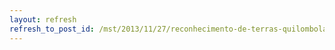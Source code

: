 ```yaml
---
layout: refresh
refresh_to_post_id: /mst/2013/11/27/reconhecimento-de-terras-quilombolas-esbarra-na-especulao-e-grilagem
---
```

